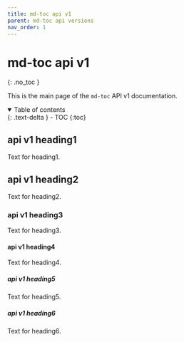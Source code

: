 ```yaml
---
title: md-toc api v1
parent: md-toc api versions
nav_order: 1
---
```


# md-toc api v1
{: .no_toc }

This is the main page of the `md-toc` API v1 documentation.

<details open markdown="block">
  <summary>
    Table of contents
  </summary>
  {: .text-delta }
- TOC
{:toc}
</details>

## api v1 heading1

Text for heading1.

## api v1 heading2

Text for heading2.

### api v1 heading3

Text for heading3. 

#### api v1 heading4

Text for heading4.

##### api v1 heading5

Text for heading5.

##### api v1 heading6

Text for heading6.
